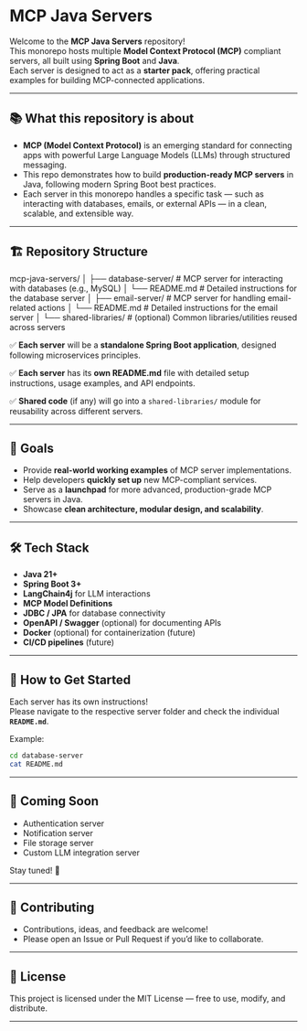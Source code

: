 # MCP Java Servers

Welcome to the **MCP Java Servers** repository!  
This monorepo hosts multiple **Model Context Protocol (MCP)** compliant servers, all built using **Spring Boot** and **Java**.  
Each server is designed to act as a **starter pack**, offering practical examples for building MCP-connected applications.

---

## 📚 What this repository is about

- **MCP (Model Context Protocol)** is an emerging standard for connecting apps with powerful Large Language Models (LLMs) through structured messaging.
- This repo demonstrates how to build **production-ready MCP servers** in Java, following modern Spring Boot best practices.
- Each server in this monorepo handles a specific task — such as interacting with databases, emails, or external APIs — in a clean, scalable, and extensible way.

---

## 🏗️ Repository Structure

mcp-java-servers/
│
├── database-server/ # MCP server for interacting with databases (e.g., MySQL)
│ └── README.md # Detailed instructions for the database server
│
├── email-server/ # MCP server for handling email-related actions
│ └── README.md # Detailed instructions for the email server
│
└── shared-libraries/ # (optional) Common libraries/utilities reused across servers


✅ **Each server** will be a **standalone Spring Boot application**, designed following microservices principles.

✅ **Each server** has its **own README.md** file with detailed setup instructions, usage examples, and API endpoints.

✅ **Shared code** (if any) will go into a `shared-libraries/` module for reusability across different servers.

---

## 📌 Goals

- Provide **real-world working examples** of MCP server implementations.
- Help developers **quickly set up** new MCP-compliant services.
- Serve as a **launchpad** for more advanced, production-grade MCP servers in Java.
- Showcase **clean architecture, modular design, and scalability**.

---

## 🛠️ Tech Stack

- **Java 21+**
- **Spring Boot 3+**
- **LangChain4j** for LLM interactions
- **MCP Model Definitions**
- **JDBC / JPA** for database connectivity
- **OpenAPI / Swagger** (optional) for documenting APIs
- **Docker** (optional) for containerization (future)
- **CI/CD pipelines** (future)

---

## 📖 How to Get Started

Each server has its own instructions!  
Please navigate to the respective server folder and check the individual **`README.md`**.

Example:

```bash
cd database-server
cat README.md
```
---

## 🚀 Coming Soon

- Authentication server
- Notification server
- File storage server
- Custom LLM integration server

Stay tuned! 🎯

---

## 🤝 Contributing

- Contributions, ideas, and feedback are welcome!
- Please open an Issue or Pull Request if you’d like to collaborate.

---

## 📄 License

This project is licensed under the MIT License — free to use, modify, and distribute.

---
